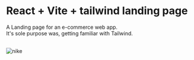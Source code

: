 # React + Vite + tailwind landing page<br /> 

A Landing page for an e-commerce web app. <br /> 
It's sole purpose was, getting familiar with Tailwind.<br /><br />

![nike](https://github.com/Noud63/landingpage-tailwind/assets/38325801/05ff0343-d2e4-4165-8fdd-82b00c041c00)